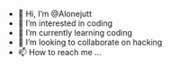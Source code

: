 - 👋 Hi, I’m @Alonejutt
- 👀 I’m interested in coding
- 🌱 I’m currently learning coding
- 💞️ I’m looking to collaborate on hacking
- 📫 How to reach me ...

<!---
Alonejutt/Alonejutt is a ✨ special ✨ repository because its `README.md` (this file) appears on your GitHub profile.
You can click the Preview link to take a look at your changes.
--->
